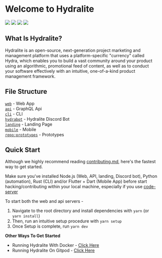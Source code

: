 # Welcome to Hydralite

<p>
  <img src="https://img.shields.io/badge/version-1.0.0--pre--alpha-ff69b4"> <img src="https://img.shields.io/tokei/lines/github/hydralite/hydralite?color=white&label=lines%20of%20code"> <img src="https://img.shields.io/github/languages/top/hydralite/hydralite?color=%230xfffff"> <img src="https://img.shields.io/github/repo-size/hydralite/hydralite?color=orange">
</p>

## What Is Hydralite?

Hydralite is an open-source, next-generation project marketing and management platform that uses a platform-specific "currency" called Hydra, which enables you to build a vast community around your product using an algorithmic, promotional feed of content, as well as to conduct your software effectively with an intuitive, one-of-a-kind product management framework.

## File Structure

<a href="https://github.com/hydralite/hydralite/tree/dev/web">`web`</a> - Web App <br>
<a href="https://github.com/hydralite/hydralite/tree/dev/api">`api`</a> - GraphQL Api <br>
<a href="https://github.com/hydralite/hydralite/tree/dev/cli">`cli`</a> - CLI <br>
<a href="https://github.com/hydralite/hydralite/tree/dev/bot">`hydrabot`</a> - Hydralite Discord Bot <br>
<a href="https://github.com/hydralite/hydralite/tree/dev/landing">`landing`</a> - Landing Page <br>
<a href="https://github.com/hydralite/hydralite/tree/dev/mobile">`mobile`</a> - Mobile <br>
<a href="https://github.com/hydralite/prototypes">`repo:prototypes`</a> - Prototypes

## Quick Start

Although we highly recommend reading <a href="https://github.com/hydralite/hydralite/blob/dev/CONTRIBUTING.md">contributing.md</a>, here's the fastest way to get started.

Make sure you've installed Node.js (Web, API, landing, Discord bot), Python (automation), Rust (CLI) and/or Flutter + Dart (Mobile App) before start hacking/contributing within your local machine, especially if you use [code-server](https://github.com/cdr/code-server)

To start both the web and api servers -
1. Navigate to the root directory and install dependencies with `yarn` (or `yarn install`)
2. Then, run an intuitive setup procedure with `yarn setup`
3. Once Setup is complete, run `yarn dev`

**Other Ways To Get Started**

- Running Hydralite With Docker - <a href="https://github.com/hydralite/hydralite/blob/dev/CONTRIBUTING.md">Click Here</a>
- Running Hydralite On Gitpod - <a href="https://github.com/hydralite/hydralite/blob/dev/CONTRIBUTING.md">Click Here</a>

<!--
### In Gitpod

- [Open this repo in Gitpod.io](https://gitpod.io/#github.com/hydralite/hydralite). Sign in using your GItHub account if needed.
- Once the API and web servers are up in development mode, enjoy hacking/coding.

While Node.js/Python (web, API, automation and landing page) and Rust (CLI) development will work flawlessly in Gitpod, Flutter/Dart
development may work but nested virtualization for Android emulators in case of mobile app development isn't supprted in
Google Kubernetes Engine (where Gitpod.io hosted). -->
